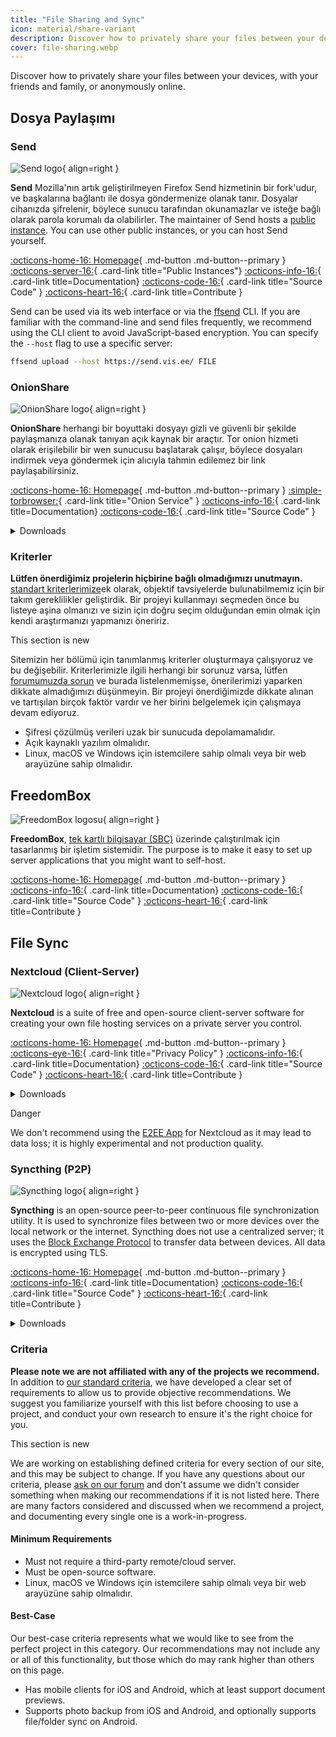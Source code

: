 ```yaml
---
title: "File Sharing and Sync"
icon: material/share-variant
description: Discover how to privately share your files between your devices, with your friends and family, or anonymously online.
cover: file-sharing.webp
---
```


Discover how to privately share your files between your devices, with your friends and family, or anonymously online.

## Dosya Paylaşımı

### Send

<div class="admonition recommendation" markdown>

![Send logo](assets/img/file-sharing-sync/send.svg){ align=right }

**Send** Mozilla'nın artık geliştirilmeyen Firefox Send hizmetinin bir fork'udur, ve başkalarına bağlantı ile dosya göndermenize olanak tanır. Dosyalar cihanızda şifrelenir, böylece sunucu tarafından okunamazlar ve isteğe bağlı olarak parola korumalı da olabilirler. The maintainer of Send hosts a [public instance](https://send.vis.ee/). You can use other public instances, or you can host Send yourself.

[:octicons-home-16: Homepage](https://send.vis.ee){ .md-button .md-button--primary }
[:octicons-server-16:](https://github.com/timvisee/send-instances){ .card-link title="Public Instances"}
[:octicons-info-16:](https://github.com/timvisee/send#readme){ .card-link title=Documentation}
[:octicons-code-16:](https://github.com/timvisee/send){ .card-link title="Source Code" }
[:octicons-heart-16:](https://github.com/sponsors/timvisee){ .card-link title=Contribute }

</details>

</div>

Send can be used via its web interface or via the [ffsend](https://github.com/timvisee/ffsend) CLI. If you are familiar with the command-line and send files frequently, we recommend using the CLI client to avoid JavaScript-based encryption. You can specify the `--host` flag to use a specific server:

```bash
ffsend upload --host https://send.vis.ee/ FILE
```

### OnionShare

<div class="admonition recommendation" markdown>

![OnionShare logo](assets/img/file-sharing-sync/onionshare.svg){ align=right }

**OnionShare** herhangi bir boyuttaki dosyayı gizli ve güvenli bir şekilde paylaşmanıza olanak tanıyan açık kaynak bir araçtır. Tor onion hizmeti olarak erişilebilir bir wen sunucusu başlatarak çalışır, böylece dosyaları indirmek veya göndermek için alıcıyla tahmin edilemez bir link paylaşabilirsiniz.

[:octicons-home-16: Homepage](https://onionshare.org){ .md-button .md-button--primary }
[:simple-torbrowser:](http://lldan5gahapx5k7iafb3s4ikijc4ni7gx5iywdflkba5y2ezyg6sjgyd.onion){ .card-link title="Onion Service" }
[:octicons-info-16:](https://docs.onionshare.org){ .card-link title=Documentation}
[:octicons-code-16:](https://github.com/onionshare/onionshare){ .card-link title="Source Code" }

<details class="downloads" markdown>
<summary>Downloads</summary>

- [:simple-windows11: Windows](https://onionshare.org/#download)
- [:simple-apple: macOS](https://onionshare.org/#download)
- [:simple-linux: Linux](https://onionshare.org/#download)

</details>

</div>

### Kriterler

**Lütfen önerdiğimiz projelerin hiçbirine bağlı olmadığımızı unutmayın.** [standart kriterlerimize](about/criteria.md)ek olarak, objektif tavsiyelerde bulunabilmemiz için bir takım gereklilikler geliştirdik. Bir projeyi kullanmayı seçmeden önce bu listeye aşina olmanızı ve sizin için doğru seçim olduğundan emin olmak için kendi araştırmanızı yapmanızı öneririz.

<div class="admonition example" markdown>
<p class="admonition-title">This section is new</p>

Sitemizin her bölümü için tanımlanmış kriterler oluşturmaya çalışıyoruz ve bu değişebilir. Kriterlerimizle ilgili herhangi bir sorunuz varsa, lütfen [forumumuzda sorun](https://discuss.privacyguides.net/latest) ve burada listelenmemişse, önerilerimizi yaparken dikkate almadığımızı düşünmeyin. Bir projeyi önerdiğimizde dikkate alınan ve tartışılan birçok faktör vardır ve her birini belgelemek için çalışmaya devam ediyoruz.

</div>

- Şifresi çözülmüş verileri uzak bir sunucuda depolamamalıdır.
- Açık kaynaklı yazılım olmalıdır.
- Linux, macOS ve Windows için istemcilere sahip olmalı veya bir web arayüzüne sahip olmalıdır.

## FreedomBox

<div class="admonition recommendation" markdown>

![FreedomBox logosu](assets/img/file-sharing-sync/freedombox.svg){ align=right }

**FreedomBox**, [tek kartlı bilgisayar (SBC)](https://en.wikipedia.org/wiki/Single-board_computer) üzerinde çalıştırılmak için tasarlanmış bir işletim sistemidir. The purpose is to make it easy to set up server applications that you might want to self-host.

[:octicons-home-16: Homepage](https://freedombox.org){ .md-button .md-button--primary }
[:octicons-info-16:](https://wiki.debian.org/FreedomBox/Manual){ .card-link title=Documentation}
[:octicons-code-16:](https://salsa.debian.org/freedombox-team/freedombox){ .card-link title="Source Code" }
[:octicons-heart-16:](https://freedomboxfoundation.org/donate/){ .card-link title=Contribute }

</details>

</div>

## File Sync

### Nextcloud (Client-Server)

<div class="admonition recommendation" markdown>

![Nextcloud logo](assets/img/productivity/nextcloud.svg){ align=right }

**Nextcloud** is a suite of free and open-source client-server software for creating your own file hosting services on a private server you control.

[:octicons-home-16: Homepage](https://nextcloud.com){ .md-button .md-button--primary }
[:octicons-eye-16:](https://nextcloud.com/privacy){ .card-link title="Privacy Policy" }
[:octicons-info-16:](https://nextcloud.com/support/){ .card-link title=Documentation}
[:octicons-code-16:](https://github.com/nextcloud){ .card-link title="Source Code" }
[:octicons-heart-16:](https://nextcloud.com/contribute/){ .card-link title=Contribute }

<details class="downloads" markdown>
<summary>Downloads</summary>

- [:simple-googleplay: Google Play](https://play.google.com/store/apps/details?id=com.nextcloud.client)
- [:simple-appstore: App Store](https://apps.apple.com/app/id1125420102)
- [:simple-github: GitHub](https://github.com/nextcloud/android/releases)
- [:simple-windows11: Windows](https://nextcloud.com/install/#install-clients)
- [:simple-apple: macOS](https://nextcloud.com/install/#install-clients)
- [:simple-linux: Linux](https://nextcloud.com/install/#install-clients)

</details>

</div>

<div class="admonition danger" markdown>
<p class="admonition-title">Danger</p>

We don't recommend using the [E2EE App](https://apps.nextcloud.com/apps/end_to_end_encryption) for Nextcloud as it may lead to data loss; it is highly experimental and not production quality.

</div>

### Syncthing (P2P)

<div class="admonition recommendation" markdown>

![Syncthing logo](assets/img/file-sharing-sync/syncthing.svg){ align=right }

**Syncthing** is an open-source peer-to-peer continuous file synchronization utility. It is used to synchronize files between two or more devices over the local network or the internet. Syncthing does not use a centralized server; it uses the [Block Exchange Protocol](https://docs.syncthing.net/specs/bep-v1.html#bep-v1) to transfer data between devices. All data is encrypted using TLS.

[:octicons-home-16: Homepage](https://syncthing.net){ .md-button .md-button--primary }
[:octicons-info-16:](https://docs.syncthing.net){ .card-link title=Documentation}
[:octicons-code-16:](https://github.com/syncthing){ .card-link title="Source Code" }
[:octicons-heart-16:](https://syncthing.net/donations/){ .card-link title=Contribute }

<details class="downloads" markdown>
<summary>Downloads</summary>

- [:simple-googleplay: Google Play](https://play.google.com/store/apps/details?id=com.nutomic.syncthingandroid)
- [:simple-windows11: Windows](https://syncthing.net/downloads/)
- [:simple-apple: macOS](https://syncthing.net/downloads/)
- [:simple-linux: Linux](https://syncthing.net/downloads/)
- [:simple-freebsd: FreeBSD](https://syncthing.net/downloads/)

</details>

</div>

### Criteria

**Please note we are not affiliated with any of the projects we recommend.** In addition to [our standard criteria](about/criteria.md), we have developed a clear set of requirements to allow us to provide objective recommendations. We suggest you familiarize yourself with this list before choosing to use a project, and conduct your own research to ensure it's the right choice for you.

<div class="admonition example" markdown>
<p class="admonition-title">This section is new</p>

We are working on establishing defined criteria for every section of our site, and this may be subject to change. If you have any questions about our criteria, please [ask on our forum](https://discuss.privacyguides.net/latest) and don't assume we didn't consider something when making our recommendations if it is not listed here. There are many factors considered and discussed when we recommend a project, and documenting every single one is a work-in-progress.

</div>

#### Minimum Requirements

- Must not require a third-party remote/cloud server.
- Must be open-source software.
- Linux, macOS ve Windows için istemcilere sahip olmalı veya bir web arayüzüne sahip olmalıdır.

#### Best-Case

Our best-case criteria represents what we would like to see from the perfect project in this category. Our recommendations may not include any or all of this functionality, but those which do may rank higher than others on this page.

- Has mobile clients for iOS and Android, which at least support document previews.
- Supports photo backup from iOS and Android, and optionally supports file/folder sync on Android.
